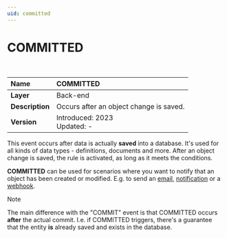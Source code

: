```yaml
---
uid: committed
---
```


# COMMITTED

<br />

|Name|COMMITTED
|:----|:----
|**Layer**|Back-end
|**Description**|Occurs after an object change is saved.
|**Version**|Introduced: 2023 <br/> Updated: -
 
This event occurs after data is actually **saved** into a database. It's used for all kinds of data types - definitions, documents and more. After an object change is saved, the rule is activated, as long as it meets the conditions.

**COMMITTED** can be used for scenarios where you want to notify that an object has been created or modified. E.g. to send an [email](../action-types/sendmail.md), [notification](../action-types/notifyuser.md) or a [webhook](../action-types/webhook.md).

> [!NOTE]
> 
> The main difference with the "COMMIT" event is that COMMITTED occurs **after** the actual commit. I.e. if COMMITTED triggers, there's a guarantee that the entity **is** already saved and exists in the database.